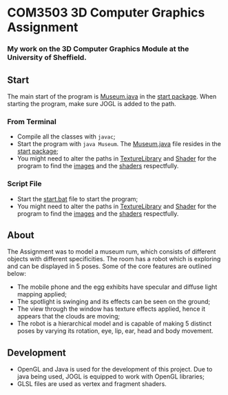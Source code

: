 # COM3503 3D Computer Graphics Assignment

### My work on the 3D Computer Graphics Module at the University of Sheffield.

## Start
The main start of the program is [Museum.java](src/start/Museum.java) in the [start package](src/start).
When starting the program, make sure JOGL is added to the path.

### From Terminal
- Compile all the classes with `javac`;
- Start the program with `java Museum`. The [Museum.java](src/start/Museum.java) file resides 
  in the [start package](src/start);
- You might need to alter the paths in [TextureLibrary](src/textures/TextureLibrary.java) and
  [Shader](src/core/structure/Shader.java) for the program to find the [images](core/textures/images)
  and the [shaders](src/core/shaders) respectfully.

### Script File
- Start the [start.bat](src/start.bat) file to start the program;
- You might need to alter the paths in [TextureLibrary](src/textures/TextureLibrary.java) and
  [Shader](src/core/structure/Shader.java) for the program to find the [images](core/textures/images)
  and the [shaders](src/core/shaders) respectfully.

## About
The Assignment was to model a museum rum, which consists of different objects with different
specificities. The room has a robot which is exploring and can be displayed in 5 poses.
Some of the core features are outlined below:
- The mobile phone and the egg exhibits have specular and diffuse light mapping applied;
- The spotlight is swinging and its effects can be seen on the ground;
- The view through the window has texture effects applied, hence it appears that the
clouds are moving;
- The robot is a hierarchical model and is capable of making 5 distinct poses by varying its
rotation, eye, lip, ear, head and body movement.
  
## Development
- OpenGL and Java is used for the development of this project. Due to java being used, JOGL is
equipped to work with OpenGL libraries;
- GLSL files are used as vertex and fragment shaders.

